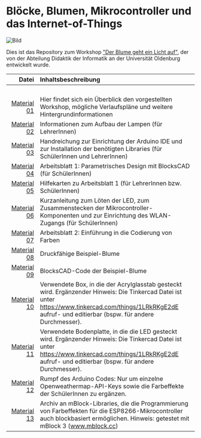 # Blöcke, Blumen, Mikrocontroller und das Internet-of-Things
![](https://www.smile-smart-it.de/wp-content/uploads/2018/05/blume_DDI_kreis-e1539947053430.png "Bild") 

Dies ist das Repository zum Workshop ["Der Blume geht ein Licht auf"](https://www.smile-smart-it.de/index.php/2018/05/04/der-blume-geht-ein-licht-auf/), der von der Abteilung Didaktik der Informatik an der Universität Oldenburg entwickelt wurde.


| Datei | Inhaltsbeschreibung |
| ------------: | :-------------- |
|<img width=250/> | <img width=500/> |
| [Material 01](/Material_01_Workshopbeschreibung.pdf) | Hier findet sich ein Überblick den vorgestellten Workshop, mögliche Verlaufspläne und weitere Hintergrundinformationen |
| [Material 02](/Material_02_Handreichung_3D-Druck.pdf) | Informationen zum Aufbau der Lampen (für LehrerInnen) |
| [Material 03](/Material_03_Handreichung_Mikrocontroller.pdf) | Handreichung zur Einrichtung der Arduino IDE und zur Installation der benötigten Libraries (für SchülerInnen und LehrerInnen) |
| [Material 04](/Material_04_Arbeitsblatt1.pdf) | Arbeitsblatt 1: Parametrisches Design mit BlocksCAD (für SchülerInnen) |
| [Material 05](/Material_05_Hilfekarten.pdf) |  Hilfekarten zu Arbeitsblatt 1 (für LehrerInnen bzw. SchülerInnen) |
| [Material 06](/Material_06_Kurzanleitung.pdf) |  Kurzanleitung zum Löten der LED, zum Zusammenstecken der Mikrocontroller-Komponenten und zur Einrichtung des WLAN-Zugangs (für SchülerInnen) |
| [Material 07](/Material_07_Arbeitsblatt2.pdf) | Arbeitsblatt 2: Einführung in die Codierung von Farben |
| [Material 08](/Material_08_Beispielblume.stl) | Druckfähige Beispiel-Blume |
| [Material 09](/Material_09_Beispielblume_BlocksCAD_Code.xml) | BlocksCAD-Code der Beispiel-Blume |
| [Material 10](/Material_10_Box.stl) | Verwendete Box, in die der Acrylglasstab gesteckt wird. Ergänzender Hinweis: Die Tinkercad Datei ist unter https://www.tinkercad.com/things/1LRkRKgE2dE aufruf- und editierbar (bspw. für andere Durchmesser). |
| [Material 11](/Material_11_Box_Bodenplatte.stl) |  Verwendete Bodenplatte, in die die LED gesteckt wird. Ergänzender Hinweis: Die Tinkercad Datei ist unter https://www.tinkercad.com/things/1LRkRKgE2dE aufruf- und editierbar (bspw. für andere Durchmesser). |
| [Material 12](/Material_12_ArduinoSketch.ino) | Rumpf des Arduino Codes: Nur um einzelne Openweathermap-API-Keys sowie die Farbeffekte der SchülerInnen zu ergänzen. |
| [Material 13](/Material_13_mBlock_extensions.zip) | Archiv an mBlock-Libraries, die die Programmierung von Farbeffekten für die ESP8266-Mikrocontroller auch blockbasiert ermöglichen. Hinweis: getestet mit mBlock 3 (www.mblock.cc) |